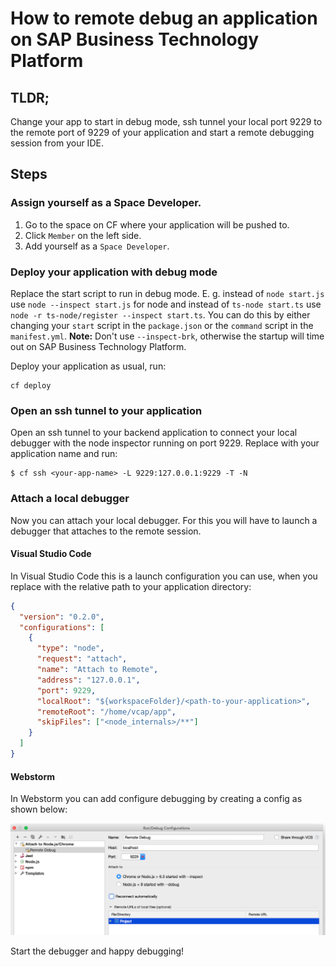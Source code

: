 # How to remote debug an application on SAP Business Technology Platform

## TLDR;

Change your app to start in debug mode, ssh tunnel your local port 9229 to the remote port of 9229 of your application and start a remote debugging session from your IDE.

## Steps

### Assign yourself as a Space Developer.

1. Go to the space on CF where your application will be pushed to.
2. Click `Member` on the left side.
3. Add yourself as a `Space Developer`.

### Deploy your application with debug mode

Replace the start script to run in debug mode.
E. g. instead of `node start.js` use `node --inspect start.js` for node and instead of `ts-node start.ts` use `node -r ts-node/register --inspect start.ts`.
You can do this by either changing your `start` script in the `package.json` or the `command` script in the `manifest.yml`.
**Note:** Don't use `--inspect-brk`, otherwise the startup will time out on SAP Business Technology Platform.

Deploy your application as usual, run:

```shell
cf deploy
```

### Open an ssh tunnel to your application

Open an ssh tunnel to your backend application to connect your local debugger with the node inspector running on port 9229.
Replace _<your-app-name>_ with your application name and run:

```shell
$ cf ssh <your-app-name> -L 9229:127.0.0.1:9229 -T -N
```

### Attach a local debugger

Now you can attach your local debugger.
For this you will have to launch a debugger that attaches to the remote session.

#### Visual Studio Code

In Visual Studio Code this is a launch configuration you can use, when you replace _<path-to-your-application>_ with the relative path to your application directory:

```json
{
  "version": "0.2.0",
  "configurations": [
    {
      "type": "node",
      "request": "attach",
      "name": "Attach to Remote",
      "address": "127.0.0.1",
      "port": 9229,
      "localRoot": "${workspaceFolder}/<path-to-your-application>",
      "remoteRoot": "/home/vcap/app",
      "skipFiles": ["<node_internals>/**"]
    }
  ]
}
```

#### Webstorm

In Webstorm you can add configure debugging by creating a config as shown below:

![Remote debugging config for Webstorm](../img/remote-debugging-config-webstorm.png)

Start the debugger and happy debugging!
